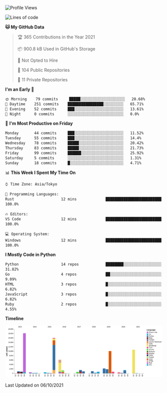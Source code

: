 <!--START_SECTION:waka-->
![Profile Views](http://img.shields.io/badge/Profile%20Views-1-blue)

![Lines of code](https://img.shields.io/badge/From%20Hello%20World%20I%27ve%20Written-77937%20lines%20of%20code-blue)

**🐱 My GitHub Data** 

> 🏆 365 Contributions in the Year 2021
 > 
> 📦 900.8 kB Used in GitHub's Storage 
 > 
> 🚫 Not Opted to Hire
 > 
> 📜 104 Public Repositories 
 > 
> 🔑 11 Private Repositories  
 > 
**I'm an Early 🐤** 

```text
🌞 Morning    79 commits     █████░░░░░░░░░░░░░░░░░░░░   20.68% 
🌆 Daytime    251 commits    ████████████████░░░░░░░░░   65.71% 
🌃 Evening    52 commits     ███░░░░░░░░░░░░░░░░░░░░░░   13.61% 
🌙 Night      0 commits      ░░░░░░░░░░░░░░░░░░░░░░░░░   0.0%

```
📅 **I'm Most Productive on Friday** 

```text
Monday       44 commits     ███░░░░░░░░░░░░░░░░░░░░░░   11.52% 
Tuesday      55 commits     ███░░░░░░░░░░░░░░░░░░░░░░   14.4% 
Wednesday    78 commits     █████░░░░░░░░░░░░░░░░░░░░   20.42% 
Thursday     83 commits     █████░░░░░░░░░░░░░░░░░░░░   21.73% 
Friday       99 commits     ██████░░░░░░░░░░░░░░░░░░░   25.92% 
Saturday     5 commits      ░░░░░░░░░░░░░░░░░░░░░░░░░   1.31% 
Sunday       18 commits     █░░░░░░░░░░░░░░░░░░░░░░░░   4.71%

```


📊 **This Week I Spent My Time On** 

```text
⌚︎ Time Zone: Asia/Tokyo

💬 Programming Languages: 
Rust                     12 mins             █████████████████████████   100.0%

🔥 Editors: 
VS Code                  12 mins             █████████████████████████   100.0%

💻 Operating System: 
Windows                  12 mins             █████████████████████████   100.0%

```

**I Mostly Code in Python** 

```text
Python                   14 repos            ████████░░░░░░░░░░░░░░░░░   31.82% 
Go                       4 repos             ██░░░░░░░░░░░░░░░░░░░░░░░   9.09% 
HTML                     3 repos             █░░░░░░░░░░░░░░░░░░░░░░░░   6.82% 
JavaScript               3 repos             █░░░░░░░░░░░░░░░░░░░░░░░░   6.82% 
Ruby                     2 repos             █░░░░░░░░░░░░░░░░░░░░░░░░   4.55%

```


**Timeline**

![Chart not found](https://raw.githubusercontent.com/takuan-osho/takuan-osho/master/charts/bar_graph.png) 


 Last Updated on 06/10/2021
<!--END_SECTION:waka-->
